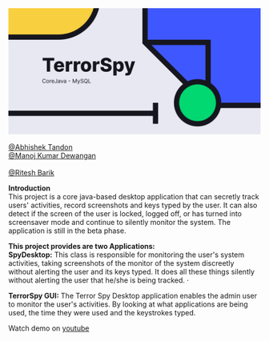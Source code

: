 <img src="https://github.com/VaibhavBiturwar/TerrorSpy/blob/main/Thumbnail.png">


[@Abhishek Tandon](https://github.com/Tandon11)<br>
[@Manoj Kumar Dewangan](https://github.com/mnjdwngn)<br>   
[@Ritesh Barik](https://github.com/ritesh1810)<br>

**Introduction**<br>
This project is a core java-based desktop application that can secretly track users' activities, record screenshots and keys typed by the user. It can also detect if the screen of the user is locked, logged off, or has turned into screensaver mode and continue to silently monitor the system. The application is still in the beta phase.

**This project provides are two Applications:**<br>
**SpyDesktop:** This class is responsible for monitoring the user's system activities, taking screenshots of the monitor of the system discreetly without alerting the user and its keys typed. It does all these things silently without alerting the user that he/she is being tracked. ·

**TerrorSpy GUI:** The Terror Spy Desktop application enables the admin user to monitor the user's activities. By looking at what applications are being used, the time they were used and the keystrokes typed.

Watch demo on [youtube](https://youtu.be/nmE9SUCsbrM)

